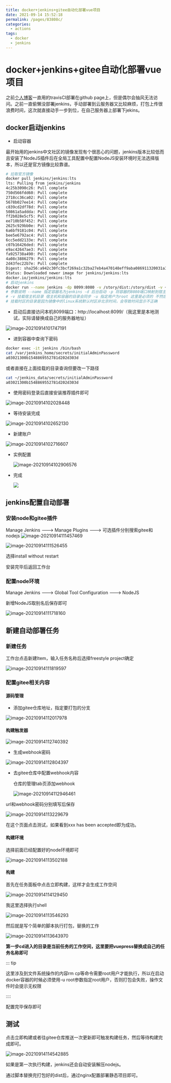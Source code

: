 ```yaml
---
title: docker+jenkins+gitee自动化部署vue项目
date: 2021-09-14 15:52:18
permalink: /pages/83808c/
categories: 
  - actions
tags: 
  - docker
  - jenkins
---
```

# docker+jenkins+gitee自动化部署vue项目

之前[个人博客](https://blog.storyxc.com)一直用的travisCI部署在github page上，但是偶尔会抽风无法访问。之前一直偷懒没部署jenkins，手动部署到云服务器又比较麻烦，打包上传很浪费时间，这次就直接动手一步到位，在自己服务器上部署下jekins。



## docker启动jenkins

- 启动容器

最开始用的jenkins中文社区的镜像发现有个很恶心的问题，jenkins版本比较低而且安装了NodeJS插件后在全局工具配置中配置NodeJS安装环境时无法选择版本，所以还是官方镜像比较靠谱。

```bash
# 拉取官方镜像
docker pull jenkins/jenkins:lts
lts: Pulling from jenkins/jenkins
4c25b3090c26: Pull complete
750d566fdd60: Pull complete
2718cc36ca02: Pull complete
5678b027ee14: Pull complete
c839cd2df78d: Pull complete
50861a5addda: Pull complete
ff2b028e5cf5: Pull complete
ee710b58f452: Pull complete
2625c929bb0e: Pull complete
6a6bf9181c04: Pull complete
bee5e6792ac4: Pull complete
6cc5edd2133e: Pull complete
c07b16426ded: Pull complete
e9ac42647ae3: Pull complete
fa925738a490: Pull complete
4a08c3886279: Pull complete
2d43fec22b7e: Pull complete
Digest: sha256:a942c30fc3bcf269a1c32ba27eb4a470148eff9aba086911320031a3c3943e6c
Status: Downloaded newer image for jenkins/jenkins:lts
docker.io/jenkins/jenkins:lts
# 启动jenkins
docker run --name jenkins -dp 8099:8080 -v /story/dist:/story/dist -v ~/jenkins_data:/var/jenkins_home -u root  -e TZ="Asia/Shanghai" -v /etc/localtime:/etc/localtime:ro jenkins/jenkins:lts
# 参数说明 --name 指定容器名为jenkins -d 后台启动 -p 将容器的8080端口映射到宿主机的8099端口
# -v 挂载宿主机目录 宿主机和容器的目录会同步 -u 指定用户为root 这里是必须的 不然后续操作文件系统会报无权限
# 挂载时区的目录是因为镜像中的linux系统默认时区非北京时间，会导致时间显示不正确
```

- 启动后直接访问本机8099端口：http://localhost:8099/（我这里是本地测试，实际请替换成自己的服务器地址）

![image-20210914101747191](https://io.storyxc.com/image-20210914101747191.png)

- 进到容器中查询下密码

```bash
docker exec -it jenkins /bin/bash
cat /var/jenkins_home/secrets/initialAdminPassword
a03021300b1548869552781d202d303d
```

或者直接在上面挂载的目录查询但要改一下路径

```bash
cat ~/jenkins_data/secrets/initialAdminPassword
a03021300b1548869552781d202d303d
```

- 使用密码登录后直接安装推荐插件即可

![image-20210914102028448](https://io.storyxc.com/image-20210914102028448.png)

- 等待安装完成

![image-20210914102652130](https://io.storyxc.com/image-20210914102652130.png)

- 新建账户

![image-20210914102716607](https://io.storyxc.com/image-20210914102716607.png)

- 实例配置

  ![image-20210914102906576](https://io.storyxc.com/image-20210914102906576.png)

- 完成

  ![](https://io.storyxc.com/image-20210914102924807.png)

## jenkins配置自动部署

### 安装node和gitee插件

Manage Jenkins ---> Manage Plugins ---> 可选插件分别搜索gitee和nodejs
![image-20210914111457469](https://io.storyxc.com/image-20210914111457469.png)

![image-20210914111526455](https://io.storyxc.com/image-20210914111526455.png)

选择install without restart

安装完毕后返回工作台

### 配置node环境

Manage Jenkins ---> Global Tool Configuration ---> NodeJS

新增NodeJS取别名后保存即可

![image-20210914111718160](https://io.storyxc.com/image-20210914111718160.png)

## 新建自动部署任务

### 新建任务

工作台点击新建Item，输入任务名称后选择freestyle project确定

![image-20210914111819597](https://io.storyxc.com/image-20210914111819597.png)

### 配置gitee相关内容

#### 源码管理

- 添加gitee仓库地址，指定要打包的分支

![image-20210914112017978](https://io.storyxc.com/image-20210914112017978.png)

#### 构建触发器

![image-20210914112740392](https://io.storyxc.com/image-20210914112740392.png)



- 生成webhook密码

![image-20210914112804397](https://io.storyxc.com/image-20210914112804397.png)

- 去gitee仓库中配置webhook内容

  仓库的管理tab页添加webhook

  ![image-20210914112946461](https://io.storyxc.com/image-20210914112946461.png)

url和webhook密码分别填写后保存

![image-20210914113229679](https://io.storyxc.com/image-20210914113229679.png)

在这个页面点击测试，如果看到xxx has been accepted即为成功。

#### 构建环境

选择前面已经配置好的node环境即可

![image-20210914113502188](https://io.storyxc.com/image-20210914113502188.png)

#### 构建

首先在任务面板中点击立即构建，这样才会生成工作空间

![image-20210914114129450](https://io.storyxc.com/image-20210914114129450.png)



我这里选择执行shell

![image-20210914113546293](https://io.storyxc.com/image-20210914113546293.png)



然后就是写个简单的脚本执行打包，替换的工作

![image-20210914113643970](https://io.storyxc.com/image-20210914113643970.png)

**第一步cd进入的目录是当前任务的工作空间，这里要把vuepress替换成自己的任务名称即可**



::: tip

这里涉及到文件系统操作的内容rm cp等命令需要root用户才能执行，所以在启动docker容器的时候必须使用-u root参数指定root用户，否则打包会失败，操作文件时会提示无权限

::::

配置完毕保存即可



## 测试

点击立即构建或者往gitee仓库推送一次更新即可触发构建任务，然后等待构建完成即可。

![image-20210914114542885](https://io.storyxc.com/image-20210914114542885.png)

如果是第一次执行构建，jenkins还会自动安装解压nodejs。

通过脚本替换完打包好的dist后，通过nginx配置部署静态项目即可。
